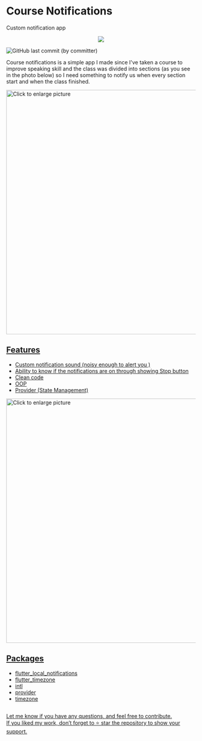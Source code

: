 # Course Notifications
 Custom notification app
 <p align="center">
<img src="https://drive.google.com/uc?export=view&id=1xovwuFrtRdtIYqasWuff7v-lvSmzOvUm">
</p>

![GitHub last commit (by committer)](https://img.shields.io/github/last-commit/Zaid-R/Notification-app)


Course notifications is a simple app I made since I've taken a course to improve speaking skill and the class was divided into sections 
(as you see in the photo below) so I need something to notify us when every section start and when the class finished.

<a href="https://drive.google.com/uc?export=view&id=1f1TC8e5zUXt77H-Y-_mytoPqlcnhEZb7">
<img src="https://drive.google.com/uc?export=view&id=1f1TC8e5zUXt77H-Y-_mytoPqlcnhEZb7" style="width: 650px; max-width: 100%; height: auto" title="Click to enlarge picture" />


## Features

- Custom notification sound (noisy enough to alert you ) 
- Ability to know if the notifications are on through showing Stop button
- Clean code
- OOP
- Provider (State Management)

<a href="https://drive.google.com/uc?export=view&id=1xoD41y10SUf0SztzMzoOeSBrt1Vv8V1v">
<img src="https://drive.google.com/uc?export=view&id=1xoD41y10SUf0SztzMzoOeSBrt1Vv8V1v" style="width: 650px; max-width: 100%; height: auto" title="Click to enlarge picture" />



## Packages
- flutter_local_notifications
- flutter_timezone
- intl
- provider
- timezone

##
Let me know if you have any questions, and feel free to contribute.<br>
If you liked my work, don’t forget to ⭐ star the repository to show your support.
